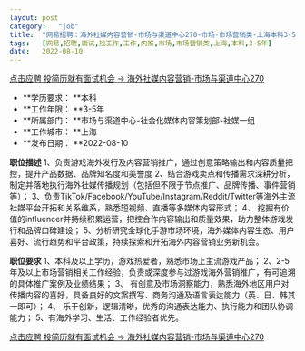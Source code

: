 ```yaml
---
layout:	post
category:	"job"
title:	"网易招聘：海外社媒内容营销-市场与渠道中心270-市场-市场营销类-上海本科3-5年"
tags:	[网易,招聘,面试,找工作,工作,内推,市场,市场营销类,上海,本科,3-5年]
date:	2022-08-10
---
```


[点击应聘 投简历就有面试机会 -> 海外社媒内容营销-市场与渠道中心270](http://mobile.bole.netease.com/bole/boleDetail?id=42254&employeeId=346f03c3cda5f04c&key=all)



- **学历要求： **本科
- **工作年限： **3-5年
- **所属部门： **市场与渠道中心-社会化媒体内容策划部-社媒一组
- **工作城市： **上海
- **发布日期： **2022-08-10



**职位描述**
1、负责游戏海外发行及内容营销推广，通过创意策略输出和内容质量把控，提升产品数据、品牌知名度和美誉度
2、结合游戏卖点和传播需求深耕分析，制定并落地执行海外社媒传播规划（包括但不限于节点推广、品牌传播、事件营销等）；
3、负责TikTok/Facebook/YouTube/Instagram/Reddit/Twitter等海外主流社媒平台开拓和关系维系，熟悉短视频、直播等多媒体内容形式；
4、 挖掘有价值的influencer并持续积累运营，把控合作内容输出和质量效果，助力整体游戏发行和品牌口碑建设；
5、分析研究全球化手游市场环境，海外媒体内容生态、用户喜好、流行趋势和平台政策，持续探索和开拓海外内容营销业务新机会。



**职位要求**
1、本科及以上学历，游戏热爱者，熟悉市场上主流游戏产品；
2、2-5年及以上市场营销相关工作经验，负责或深度参与过游戏海外营销推广，有可追溯的具体推广案例及业绩结果；
3、 有创意及市场洞察能力，熟悉海外地区用户对传播内容的喜好，具备良好的文案撰写、商务沟通及语言表达能力（英、日、韩其一即可）；
4、 乐于创新，逻辑清晰，优秀的沟通表达能力、执行能力和团队协调能力；
5、有海外学习、生活、工作经验者优先。



[点击应聘 投简历就有面试机会 -> 海外社媒内容营销-市场与渠道中心270](http://mobile.bole.netease.com/bole/boleDetail?id=42254&employeeId=346f03c3cda5f04c&key=all)